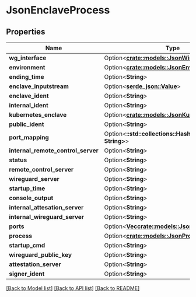 # JsonEnclaveProcess

## Properties

Name | Type | Description | Notes
------------ | ------------- | ------------- | -------------
**wg_interface** | Option<[**crate::models::JsonWireguardInterface**](json_WireguardInterface.md)> |  | [optional]
**environment** | Option<[**crate::models::JsonEnvironment**](json_Environment.md)> |  | [optional]
**ending_time** | Option<**String**> |  | [optional]
**enclave_inputstream** | Option<[**serde_json::Value**](.md)> |  | [optional]
**enclave_ident** | Option<**String**> |  | [optional]
**internal_ident** | Option<**String**> |  | [optional]
**kubernetes_enclave** | Option<[**crate::models::JsonKubernetesEnclave**](json_KubernetesEnclave.md)> |  | [optional]
**public_ident** | Option<**String**> |  | [optional]
**port_mapping** | Option<**::std::collections::HashMap<String, String>**> |  | [optional]
**internal_remote_control_server** | Option<**String**> |  | [optional]
**status** | Option<**String**> |  | [optional]
**remote_control_server** | Option<**String**> |  | [optional]
**wireguard_server** | Option<**String**> |  | [optional]
**startup_time** | Option<**String**> |  | [optional]
**console_output** | Option<**String**> |  | [optional]
**internal_attesation_server** | Option<**String**> |  | [optional]
**internal_wireguard_server** | Option<**String**> |  | [optional]
**ports** | Option<[**Vec<crate::models::JsonEnclavePort>**](json_EnclavePort.md)> |  | [optional]
**process** | Option<[**crate::models::JsonProcess**](json_Process.md)> |  | [optional]
**startup_cmd** | Option<**String**> |  | [optional]
**wireguard_public_key** | Option<**String**> |  | [optional]
**attestation_server** | Option<**String**> |  | [optional]
**signer_ident** | Option<**String**> |  | [optional]

[[Back to Model list]](../README.md#documentation-for-models) [[Back to API list]](../README.md#documentation-for-api-endpoints) [[Back to README]](../README.md)


